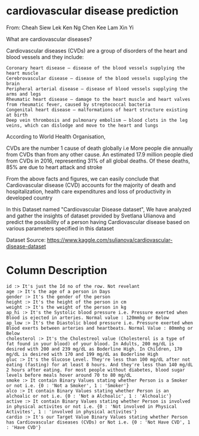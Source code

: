 # cardiovascular disease prediction
From: Cheah Siew Lek
      Ken Ng Chen Kee
      Lam Xin Yi
      
What are cardiovascular diseases?

Cardiovascular diseases (CVDs) are a group of disorders of the heart and blood vessels and they include:

    Coronary heart disease – disease of the blood vessels supplying the heart muscle
    Cerebrovascular disease – disease of the blood vessels supplying the brain
    Peripheral arterial disease – disease of blood vessels supplying the arms and legs
    Rheumatic heart disease – damage to the heart muscle and heart valves from rheumatic fever, caused by streptococcal bacteria
    Congenital heart disease – malformations of heart structure existing at birth
    Deep vein thrombosis and pulmonary embolism – blood clots in the leg veins, which can dislodge and move to the heart and lungs

According to World Health Organisation,

CVDs are the number 1 cause of death globally i.e More people die annually from CVDs than from any other cause. An estimated 17.9 million people died from CVDs in 2016, representing 31% of all global deaths. Of these deaths, 85% are due to heart attack and stroke

From the above facts and figures, we can easily conclude that Cardiovascular disease (CVD) accounts for the majority of death and hospitalization, health care expenditures and loss of productivity in developed country

In this Dataset named "Cardiovascular Disease dataset", We have analyzed and gather the insights of dataset provided by Svetlana Ulianova and predict the possibility of a person having Cardiovascular disease based on various parameters specified in this dataset

Dataset Source: https://www.kaggle.com/sulianova/cardiovascular-disease-dataset

# Column Description

    id :> It's just the Id no of the row. Not revelant
    age :> It's the age of a person in Days
    gender :> It's the gender of the person
    height :> It's the height of the person in cm
    weight :> It's the weight of the person in kg
    ap_hi :> It's the Systolic blood pressure i.e. Pressure exerted when Blood is ejected in arteries. Normal value : 120mmhg or Below
    ap_low :> It's the Diastolic blood pressure i.e. Pressure exerted when Blood exerts between arteries and heartbeats. Normal Value : 80mmhg or Below
    cholesterol :> It's the Cholestreol value (Cholesterol is a type of fat found in your blood) of your blood. In Adults, 200 mg/dL is desired with 200 and 239 mg/dL as Boderline High. In Children, 170 mg/dL is desired with 170 and 199 mg/dL as Boderline High
    gluc :> It's the Glucose Level. They're less than 100 mg/dL after not eating (fasting) for at least 8 hours. And they're less than 140 mg/dL 2 hours after eating. For most people without diabetes, blood sugar levels before meals hover around 70 to 80 mg/dL
    smoke :> It contain Binary Values stating whether Person is a Smoker or not i.e. {0 : 'Not a Smoker', 1 : 'Smoker'}
    alco :> It contain Binary Values stating whether Person is an alchoalic or not i.e. {0 : 'Not a Alchoalic', 1 : 'Alchoalic'}
    active :> It contain Binary Values stating whether Person is involved in physical activites or not i.e. {0 : 'Not involved in Physical Activites', 1 : 'involved in physical activites'}
    cardio :> It's our Target Value Binary Values stating whether Person has Cardiovascular diseases (CVDs) or Not i.e. {0 : 'Not Have CVD', 1 : 'Have CVD'}


